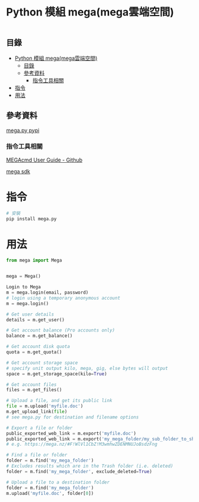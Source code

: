 # Python 模組 mega(mega雲端空間)

```
```

## 目錄

- [Python 模組 mega(mega雲端空間)](#python-模組-megamega雲端空間)
	- [目錄](#目錄)
	- [參考資料](#參考資料)
		- [指令工具相關](#指令工具相關)
- [指令](#指令)
- [用法](#用法)

## 參考資料

[mega.py pypi](https://pypi.org/project/mega.py/)

### 指令工具相關

[MEGAcmd User Guide - Github](https://github.com/meganz/MEGAcmd/blob/master/UserGuide.md)

[mega sdk](https://github.com/meganz/sdk)

# 指令

```bash
# 安裝
pip install mega.py
```

# 用法

```Python
from mega import Mega


mega = Mega()

Login to Mega
m = mega.login(email, password)
# login using a temporary anonymous account
m = mega.login()

# Get user details
details = m.get_user()

# Get account balance (Pro accounts only)
balance = m.get_balance()

# Get account disk quota
quota = m.get_quota()

# Get account storage space
# specify unit output kilo, mega, gig, else bytes will output
space = m.get_storage_space(kilo=True)

# Get account files
files = m.get_files()

# Upload a file, and get its public link
file = m.upload('myfile.doc')
m.get_upload_link(file)
# see mega.py for destination and filename options

# Export a file or folder
public_exported_web_link = m.export('myfile.doc')
public_exported_web_link = m.export('my_mega_folder/my_sub_folder_to_share')
# e.g. https://mega.nz/#F!WlVl1CbZ!M3wmhwZDENMNUJoBsdzFng

# Find a file or folder
folder = m.find('my_mega_folder')
# Excludes results which are in the Trash folder (i.e. deleted)
folder = m.find('my_mega_folder', exclude_deleted=True)

# Upload a file to a destination folder
folder = m.find('my_mega_folder')
m.upload('myfile.doc', folder[0])
```
